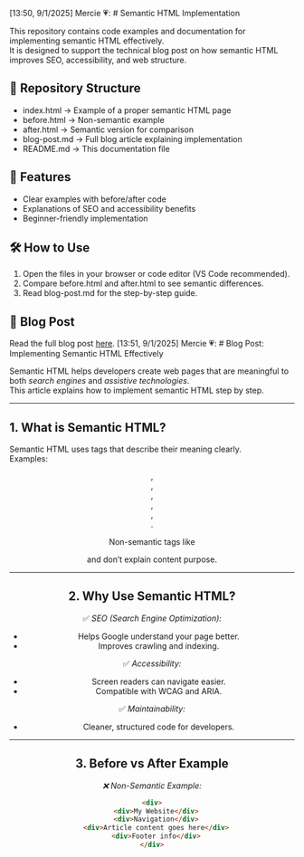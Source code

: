[13:50, 9/1/2025] Mercie 💗: # Semantic HTML Implementation

This repository contains code examples and documentation for implementing semantic HTML effectively.  
It is designed to support the technical blog post on how semantic HTML improves SEO, accessibility, and web structure.

## 📂 Repository Structure
- index.html → Example of a proper semantic HTML page
- before.html → Non-semantic example
- after.html → Semantic version for comparison
- blog-post.md → Full blog article explaining implementation
- README.md → This documentation file

## 🚀 Features
- Clear examples with before/after code
- Explanations of SEO and accessibility benefits
- Beginner-friendly implementation

## 🛠️ How to Use
1. Open the files in your browser or code editor (VS Code recommended).
2. Compare before.html and after.html to see semantic differences.
3. Read blog-post.md for the step-by-step guide.

## 🔗 Blog Post
Read the full blog post [here](./blog-post.md).
[13:51, 9/1/2025] Mercie 💗: # Blog Post: Implementing Semantic HTML Effectively

Semantic HTML helps developers create web pages that are meaningful to both *search engines* and *assistive technologies*.  
This article explains how to implement semantic HTML step by step.

---

## 1. What is Semantic HTML?
Semantic HTML uses tags that describe their meaning clearly.  
Examples: <header>, <main>, <nav>, <article>, <section>, <footer>.

Non-semantic tags like <div> and <span> don’t explain content purpose.

---

## 2. Why Use Semantic HTML?

✅ *SEO (Search Engine Optimization):*
- Helps Google understand your page better.
- Improves crawling and indexing.

✅ *Accessibility:*
- Screen readers can navigate easier.
- Compatible with WCAG and ARIA.

✅ *Maintainability:*
- Cleaner, structured code for developers.

---

## 3. Before vs After Example

*❌ Non-Semantic Example:*
```html
<div>
  <div>My Website</div>
  <div>Navigation</div>
  <div>Article content goes here</div>
  <div>Footer info</div>
</div>
